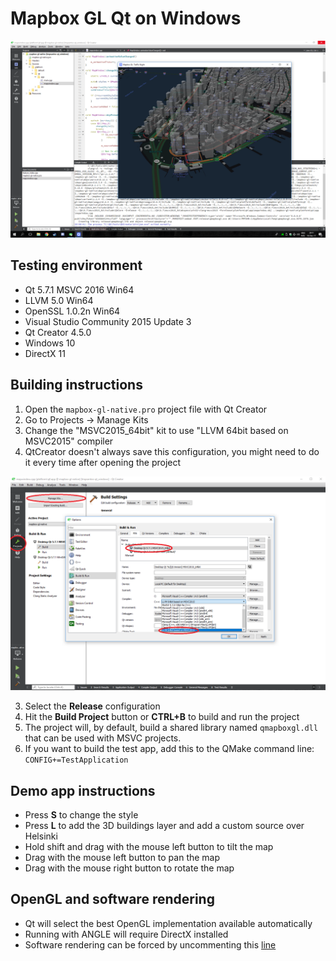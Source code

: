 # Mapbox GL Qt on Windows

![Mapbox GL Qt on Windows](mapbox-gl-native1.png "Mapbox GL Qt on Windows")

## Testing environment

- Qt 5.7.1 MSVC 2016 Win64
- LLVM 5.0 Win64
- OpenSSL 1.0.2n Win64
- Visual Studio Community 2015 Update 3
- Qt Creator 4.5.0
- Windows 10
- DirectX 11
 

## Building instructions

1. Open the ```mapbox-gl-native.pro``` project file with Qt Creator
2. Go to Projects -> Manage Kits
3. Change the "MSVC2015_64bit" kit to use "LLVM 64bit based on MSVC2015" compiler
4. QtCreator doesn't always save this configuration, you might need to do it every time after opening the project

![Changing the compiler to LLVM](mapbox-gl-native2.png "Changing the compiler to LLVM")

3. Select the **Release** configuration
4. Hit the **Build Project** button or **CTRL+B** to build and run the project
5. The project will, by default, build a shared library named `qmapboxgl.dll` that can be used with MSVC projects.
6. If you want to build the test app, add this to the QMake command line: `CONFIG+=TestApplication`


## Demo app instructions

- Press **S** to change the style
- Press **L** to add the 3D buildings layer and add a custom source over Helsinki
- Hold shift and drag with the mouse left button to tilt the map
- Drag with the mouse left button to pan the map
- Drag with the mouse right button to rotate the map

## OpenGL and software rendering

- Qt will select the best OpenGL implementation available automatically
- Running with ANGLE will require DirectX installed
- Software rendering can be forced by uncommenting this [line](https://github.com/tmpsantos/mapbox-gl-native/blob/tmpsantos-qt_windows/platform/qt/app/main.cpp#L8)
